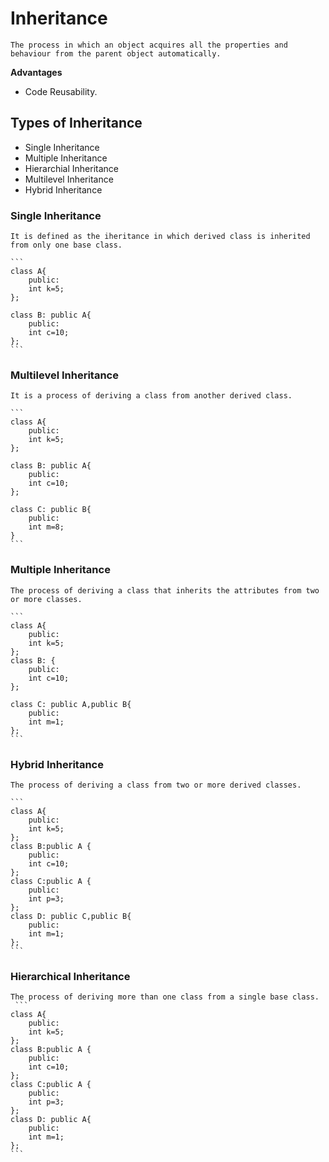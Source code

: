 # Inheritance
    The process in which an object acquires all the properties and behaviour from the parent object automatically.

  **Advantages**
  - Code Reusability.

## Types of Inheritance
  - Single Inheritance
  - Multiple Inheritance
  - Hierarchial Inheritance
  - Multilevel Inheritance
  - Hybrid Inheritance

### Single Inheritance
    It is defined as the iheritance in which derived class is inherited from only one base class.

    ```
    class A{
        public:
        int k=5;
    };

    class B: public A{
        public:
        int c=10;
    };
    ```
### Multilevel Inheritance
    It is a process of deriving a class from another derived class.

    ```
    class A{
        public:
        int k=5;
    };

    class B: public A{
        public:
        int c=10;
    };

    class C: public B{
        public:
        int m=8;
    }
    ```
### Multiple Inheritance
    The process of deriving a class that inherits the attributes from two or more classes.

    ```
    class A{
        public:
        int k=5;
    };
    class B: {
        public:
        int c=10;
    };

    class C: public A,public B{
        public:
        int m=1;
    };
    ```
### Hybrid Inheritance
    The process of deriving a class from two or more derived classes.

    ```
    class A{
        public:
        int k=5;
    };
    class B:public A {
        public:
        int c=10;
    };
    class C:public A {
        public:
        int p=3;
    };
    class D: public C,public B{
        public:
        int m=1;
    };
    ```
### Hierarchical Inheritance
    The process of deriving more than one class from a single base class.
     ```
    class A{
        public:
        int k=5;
    };
    class B:public A {
        public:
        int c=10;
    };
    class C:public A {
        public:
        int p=3;
    };
    class D: public A{
        public:
        int m=1;
    };
    ```